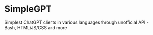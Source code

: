 # SimpleGPT
Simplest ChatGPT clients in various languages through unofficial API - Bash, HTML/JS/CSS and more
